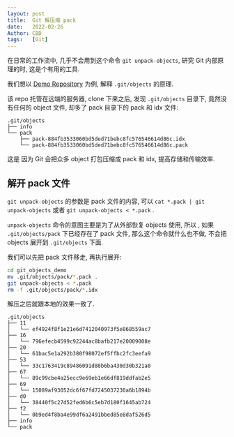 ```yaml
---
layout: post
title:  Git 解压缩 pack
date:   2022-02-26
Author: CBD
tags:   [Git]
---
```


在日常的工作流中, 几乎不会用到这个命令 `git unpack-objects`, 研究 Git 内部原理的时, 这是个有用的工具.

我们想以 [Demo Repository](https://jihulab.com/show/git_objects_demo) 为例, 解释 `.git/objects` 的原理.

该 repo 托管在远端的服务器, clone 下来之后, 发现 `.git/objects` 目录下, 竟然没有任何的 object 文件, 却多了 pack 目录下的 pack 和 idx 文件:

```text
.git/objects
├── info
└── pack
    ├── pack-884fb3533060bd5ded71bebc8fc576546614d86c.idx
    └── pack-884fb3533060bd5ded71bebc8fc576546614d86c.pack
```

这是 因为 Git 会把众多 object 打包压缩成 pack 和 idx, 提高存储和传输效率.

## 解开 pack 文件

`git unpack-objects` 的参数是 pack 文件的内容, 可以 `cat *.pack | git unpack-objects` 或者 `git unpack-objects < *.pack` .

`unpack-objects` 命令的意图主要是为了从外部恢复 objects 使用, 所以 , 如果 `.git/objects/pack` 下已经存在了 pack 文件, 那么这个命令就什么也不做, 不会把 objects 展开到 `.git/objects` 下面.

我们可以先把 pack 文件移走, 再执行展开:

```sh
cd git_objects_demo
mv .git/objects/pack/*.pack .
git unpack-objects < *.pack
rm -f .git/objects/pack/*.idx
```

解压之后就跟本地的效果一致了.

```text
.git/objects
├── 11
│   └── ef4924f8f1e21e6d7412040973f5e868559ac7
├── 16
│   └── 796efecb4599c92244ac8bafb217e20009008e
├── 20
│   └── 61bac5e1a292b380f98072ef5ffbc2fc3eefa9
├── 53
│   └── 33c1763419c89486091d80b6ba430d30b321a0
├── 67
│   └── 89c99cbe4a25ecc9e69eb1e66df819ddfab2e5
├── 69
│   └── 15089af93052dc6f67fd7245037230a6b1894b
├── d0
│   └── 38440f5c27d52fed6b6c5eb7d180f1645ab724
├── f2
│   └── 0b9ed4f8ba4e99df6a2491bbed85e8daf526d5
├── info
└── pack
```

